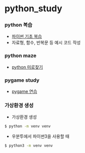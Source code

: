 # python_study

### python 복습
- [파이썬 기초 복습](./python_ex)
- 자료형, 함수, 반복문 등 예시 코드 작성

### python maze
- [python 미로찾기](./MAZE_PY)

### pygame study
- [pygame 연습](./pygame_study)


### 가상환경 생성
- 가상환경 생성
```bash
$ python -m venv venv
```

- 우분투에서 파이썬3을 사용할 때
```bash
$ python3 -m venv venv
```